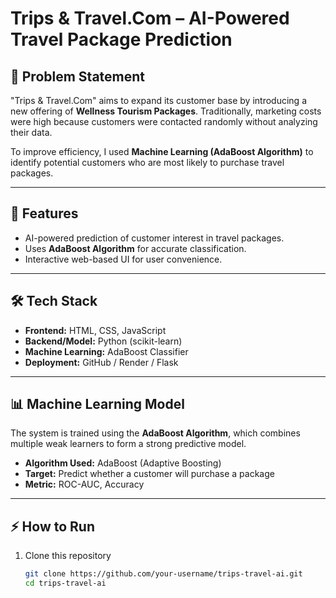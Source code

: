 # Trips & Travel.Com – AI-Powered Travel Package Prediction

## 📌 Problem Statement
"Trips & Travel.Com" aims to expand its customer base by introducing a new offering of **Wellness Tourism Packages**. Traditionally, marketing costs were high because customers were contacted randomly without analyzing their data.  

To improve efficiency, I used **Machine Learning (AdaBoost Algorithm)** to identify potential customers who are most likely to purchase travel packages.

---

## 🚀 Features
- AI-powered prediction of customer interest in travel packages.  
- Uses **AdaBoost Algorithm** for accurate classification.  
- Interactive web-based UI for user convenience.  


---

## 🛠️ Tech Stack
- **Frontend:** HTML, CSS, JavaScript  
- **Backend/Model:** Python (scikit-learn)  
- **Machine Learning:** AdaBoost Classifier  
- **Deployment:** GitHub / Render / Flask  

---

## 📊 Machine Learning Model
The system is trained using the **AdaBoost Algorithm**, which combines multiple weak learners to form a strong predictive model.  

- **Algorithm Used:** AdaBoost (Adaptive Boosting)  
- **Target:** Predict whether a customer will purchase a package  
- **Metric:** ROC-AUC, Accuracy  

---


## ⚡ How to Run
1. Clone this repository  
   ```bash
   git clone https://github.com/your-username/trips-travel-ai.git
   cd trips-travel-ai

